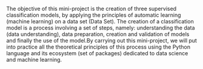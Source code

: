 The objective of this mini-project is the creation of three supervised classification models, by applying the principles of automatic learning 
(machine learning) on a data set (Data Set).
The creation of a classification model is a process involving a set of steps, namely: understanding the data (data understanding), data preparation, 
creation and validation of models and finally the use of the model.By carrying out this mini-project, we will put into practice all the theoretical principles
of this process using the Python language and its ecosystem (set of packages) dedicated to data science and machine learning.
